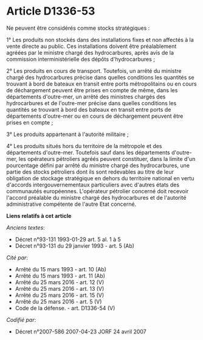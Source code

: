 # Article D1336-53

Ne peuvent être considérés comme stocks stratégiques :

1° Les produits non stockés dans des installations fixes et non affectés à la vente directe au public. Ces installations
doivent être préalablement agréées par le ministre chargé des hydrocarbures, après avis de la commission interministérielle
des dépôts d'hydrocarbures ;

2° Les produits en cours de transport. Toutefois, un arrêté du ministre chargé des hydrocarbures précise dans quelles
conditions les quantités se trouvant à bord de bateaux en transit entre ports métropolitains ou en cours de déchargement
peuvent être prises en compte de même, dans les départements d'outre-mer, un arrêté des ministres chargés des hydrocarbures
et de l'outre-mer précise dans quelles conditions les quantités se trouvant à bord des bateaux en transit entre ports de
départements d'outre-mer ou en cours de déchargement peuvent être prises en compte ;

3° Les produits appartenant à l'autorité militaire ;

4° Les produits situés hors du territoire de la métropole et des départements d'outre-mer. Toutefois sauf dans les
départements d'outre-mer, les opérateurs pétroliers agréés peuvent constituer, dans la limite d'un pourcentage défini par
arrêté du ministre chargé des hydrocarbures, une partie des stocks pétroliers dont ils sont redevables au titre de leur
obligation de stockage stratégique en dehors du territoire national en vertu d'accords intergouvernementaux particuliers avec
d'autres états des communautés européennes. L'opérateur pétrolier concerné doit recevoir l'accord préalable du ministre
chargé des hydrocarbures et de l'autorité administrative compétente de l'autre Etat concerné.

**Liens relatifs à cet article**

_Anciens textes_:

  - Décret n°93-131 1993-01-29 art. 5 al. 1 à 5
  - Décret n°93-131 du 29 janvier 1993 - art. 5 (Ab)

_Cité par_:

  - Arrêté du 15 mars 1993 - art. 10 (Ab)
  - Arrêté du 15 mars 1993 - art. 11 (Ab)
  - Arrêté du 25 mars 2016 - art. 12 (V)
  - Arrêté du 25 mars 2016 - art. 13 (V)
  - Arrêté du 25 mars 2016 - art. 15 (V)
  - Arrêté du 25 mars 2016 - art. 5 (V)
  - Code de la défense. - art. D1336-54 (V)

_Codifié par_:

  - Décret n°2007-586 2007-04-23 JORF 24 avril 2007
